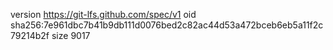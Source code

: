 version https://git-lfs.github.com/spec/v1
oid sha256:7e961dbc7b41b9db111d0076bed2c82ac44d53a472bceb6eb5a11f2c79214b2f
size 9017
